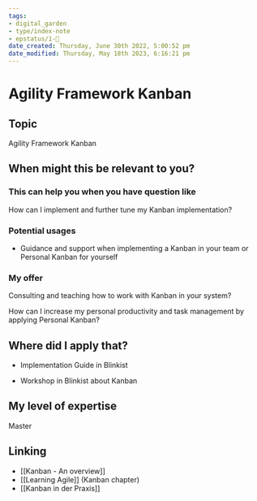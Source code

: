 ```yaml
---
tags: 
- digital_garden
- type/index-note
- epstatus/1-🌱
date_created: Thursday, June 30th 2022, 5:00:52 pm
date_modified: Thursday, May 18th 2023, 6:16:21 pm
---
```

# Agility Framework Kanban
## Topic

Agility Framework Kanban

## When might this be relevant to you?

### This can help you when you have question like

How can I implement and further tune my Kanban implementation?

### Potential usages

-   Guidance and support when implementing a Kanban in your team or Personal Kanban for yourself
    

### My offer

Consulting and teaching how to work with Kanban in your system?

How can I increase my personal productivity and task management by applying Personal Kanban?

## Where did I apply that?

-   Implementation Guide in Blinkist
    
-   Workshop in Blinkist about Kanban
    

## My level of expertise

Master

## Linking
+ [[Kanban - An overview]]
+ [[Learning Agile]] (Kanban chapter)
+ [[Kanban in der Praxis]]